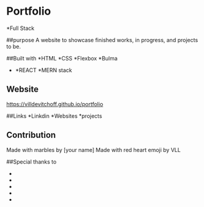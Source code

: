 # Portfolio

\*Full Stack

##purpose
A website to showcase finished works, in progress, and projects to be.

##Built with
*HTML
*CSS
*Flexbox
*Bulma

- *REACT
  *MERN stack

## Website

https://villdevitchoff.github.io/portfolio

##Links
*Linkdin
*Websites
\*projects

## Contribution

Made with marbles by [your name]
Made with red heart emoji by VLL

##Special thanks to

-
-
-
-
-
